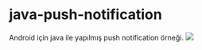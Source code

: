 # java-push-notification
Android için java ile yapılmış push notification örneği.
<img src="https://i.hizliresim.com/iuogrlu.png" />
